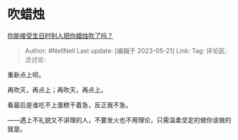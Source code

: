 # 吹蜡烛
[你能接受生日时别人把你蜡烛吹了吗？](https://www.zhihu.com/question/566677175/answer/3037262219)

> Author: #NellNell
> Last update: [编辑于 2023-05-21]
> Link:
> Tag: 
> 评论区:
> 泛讨论:

重新点上呗。

再吹灭，再点上；再吹灭，再点上。

看最后是谁吃不上蛋糕干着急，反正我不急。

——遇上不礼貌又不讲理的人，不要发火也不用理论，只需温柔坚定的做你该做的就是。